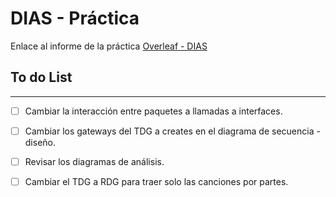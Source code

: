 # DIAS - Práctica

Enlace al informe de la práctica [Overleaf - DIAS](https://v2.overleaf.com/2389371832cjnkxshdkvrs)

## To do List
---

- [ ] Cambiar la interacción entre paquetes a llamadas a interfaces.
- [ ] Cambiar los gateways del TDG a creates en el diagrama de secuencia - diseño. 
- [ ] Revisar los diagramas de análisis. 
- [ ] Cambiar el TDG a RDG para traer solo las canciones por partes.

